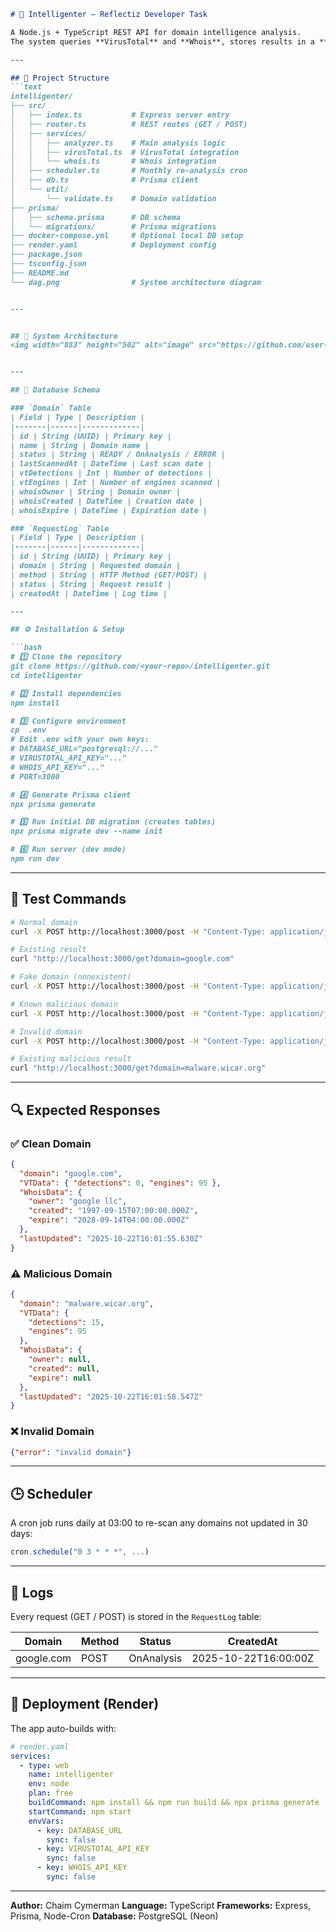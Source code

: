 ```markdown
# 🧠 Intelligenter – Reflectiz Developer Task

A Node.js + TypeScript REST API for domain intelligence analysis.  
The system queries **VirusTotal** and **Whois**, stores results in a **PostgreSQL (Neon)** database, and refreshes results automatically with a **scheduler (cron job)**.

---

## 📁 Project Structure
```text
intelligenter/
├── src/
│   ├── index.ts           # Express server entry
│   ├── router.ts          # REST routes (GET / POST)
│   ├── services/
│   │   ├── analyzer.ts    # Main analysis logic
│   │   ├── virusTotal.ts  # VirusTotal integration
│   │   └── whois.ts       # Whois integration
│   ├── scheduler.ts       # Monthly re-analysis cron
│   ├── db.ts              # Prisma client
│   └── util/
│       └── validate.ts    # Domain validation
├── prisma/
│   ├── schema.prisma      # DB schema
│   └── migrations/        # Prisma migrations
├── docker-compose.yml     # Optional local DB setup
├── render.yaml            # Deployment config
├── package.json
├── tsconfig.json
├── README.md
└── dag.png                # System architecture diagram


---


## 🧩 System Architecture
<img width="883" height="502" alt="image" src="https://github.com/user-attachments/assets/b2871812-71b9-4be9-94a7-ba574aa86323" />


---

## 🧱 Database Schema

### `Domain` Table
| Field | Type | Description |
|-------|------|-------------|
| id | String (UUID) | Primary key |
| name | String | Domain name |
| status | String | READY / OnAnalysis / ERROR |
| lastScannedAt | DateTime | Last scan date |
| vtDetections | Int | Number of detections |
| vtEngines | Int | Number of engines scanned |
| whoisOwner | String | Domain owner |
| whoisCreated | DateTime | Creation date |
| whoisExpire | DateTime | Expiration date |

### `RequestLog` Table
| Field | Type | Description |
|-------|------|-------------|
| id | String (UUID) | Primary key |
| domain | String | Requested domain |
| method | String | HTTP Method (GET/POST) |
| status | String | Request result |
| createdAt | DateTime | Log time |

---

## ⚙️ Installation & Setup

```bash
# 1️⃣ Clone the repository
git clone https://github.com/<your-repo>/intelligenter.git
cd intelligenter

# 2️⃣ Install dependencies
npm install

# 3️⃣ Configure environment
cp  .env
# Edit .env with your own keys:
# DATABASE_URL="postgresql://..."
# VIRUSTOTAL_API_KEY="..."
# WHOIS_API_KEY="..."
# PORT=3000

# 4️⃣ Generate Prisma client
npx prisma generate

# 5️⃣ Run initial DB migration (creates tables)
npx prisma migrate dev --name init

# 6️⃣ Run server (dev mode)
npm run dev
````

---

## 🧪 Test Commands

```bash
# Normal domain
curl -X POST http://localhost:3000/post -H "Content-Type: application/json" -d '{"domain":"google.com"}'

# Existing result
curl "http://localhost:3000/get?domain=google.com"

# Fake domain (nonexistent)
curl -X POST http://localhost:3000/post -H "Content-Type: application/json" -d '{"domain":"noexistingsiteevil.biz"}'

# Known malicious domain
curl -X POST http://localhost:3000/post -H "Content-Type: application/json" -d '{"domain":"malware.wicar.org"}'

# Invalid domain
curl -X POST http://localhost:3000/post -H "Content-Type: application/json" -d '{"domain":"not@valid"}'

# Existing malicious result
curl "http://localhost:3000/get?domain=malware.wicar.org"
```

---

## 🔍 Expected Responses

### ✅ Clean Domain

```json
{
  "domain": "google.com",
  "VTData": { "detections": 0, "engines": 95 },
  "WhoisData": {
    "owner": "google llc",
    "created": "1997-09-15T07:00:00.000Z",
    "expire": "2028-09-14T04:00:00.000Z"
  },
  "lastUpdated": "2025-10-22T16:01:55.630Z"
}
```

### ⚠️ Malicious Domain

```json
{
  "domain": "malware.wicar.org",
  "VTData": {
    "detections": 15,
    "engines": 95
  },
  "WhoisData": {
    "owner": null,
    "created": null,
    "expire": null
  },
  "lastUpdated": "2025-10-22T16:01:58.547Z"
}
```

### ❌ Invalid Domain

```json
{"error": "invalid domain"}
```

---

## 🕒 Scheduler

A cron job runs daily at 03:00 to re-scan any domains not updated in 30 days:

```ts
cron.schedule("0 3 * * *", ...)
```

---

## 🧾 Logs

Every request (GET / POST) is stored in the `RequestLog` table:

| Domain     | Method | Status     | CreatedAt            |
| ---------- | ------ | ---------- | -------------------- |
| google.com | POST   | OnAnalysis | 2025-10-22T16:00:00Z |

---

## 🚀 Deployment (Render)

The app auto-builds with:

```yaml
# render.yaml
services:
  - type: web
    name: intelligenter
    env: node
    plan: free
    buildCommand: npm install && npm run build && npx prisma generate
    startCommand: npm start
    envVars:
      - key: DATABASE_URL
        sync: false
      - key: VIRUSTOTAL_API_KEY
        sync: false
      - key: WHOIS_API_KEY
        sync: false
```

---

**Author:** Chaim Cymerman
**Language:** TypeScript
**Frameworks:** Express, Prisma, Node-Cron
**Database:** PostgreSQL (Neon)

```
```
